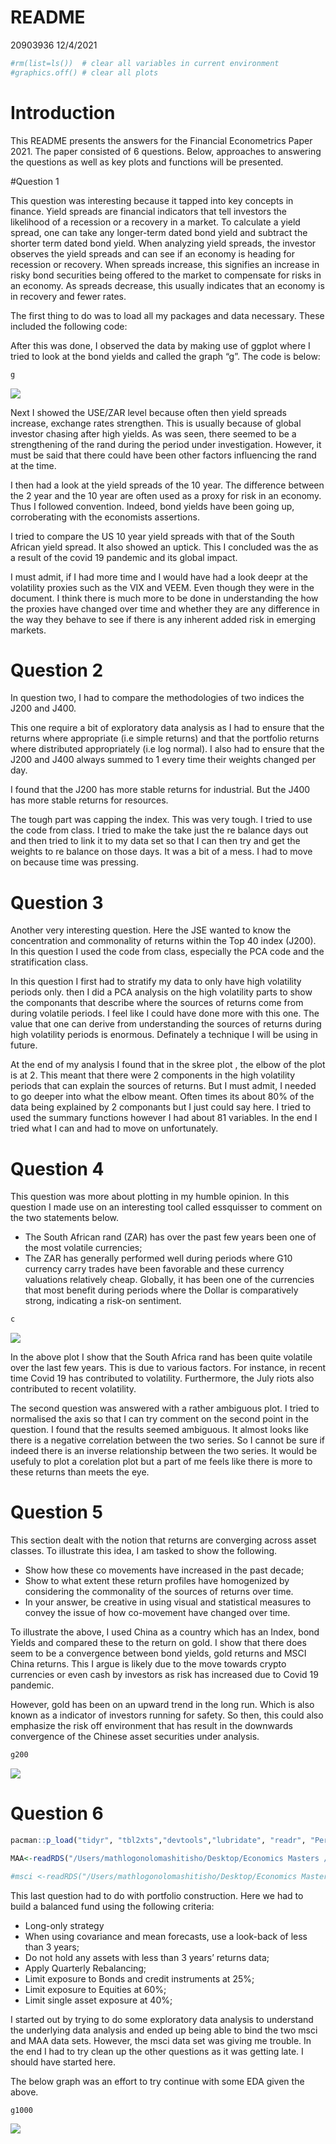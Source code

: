 README
================
20903936
12/4/2021

``` r
#rm(list=ls())  # clear all variables in current environment
#graphics.off() # clear all plots
```

# Introduction

This README presents the answers for the Financial Econometrics Paper
2021. The paper consisted of 6 questions. Below, approaches to answering
the questions as well as key plots and functions will be presented.

#Question 1

This question was interesting because it tapped into key concepts in
finance. Yield spreads are financial indicators that tell investors the
likelihood of a recession or a recovery in a market. To calculate a
yield spread, one can take any longer-term dated bond yield and subtract
the shorter term dated bond yield. When analyzing yield spreads, the
investor observes the yield spreads and can see if an economy is heading
for recession or recovery. When spreads increase, this signifies an
increase in risky bond securities being offered to the market to
compensate for risks in an economy. As spreads decrease, this usually
indicates that an economy is in recovery and fewer rates.

The first thing to do was to load all my packages and data necessary.
These included the following code:

After this was done, I observed the data by making use of ggplot where I
tried to look at the bond yields and called the graph “g”. The code is
below:

``` r
g
```

![](README_files/figure-gfm/unnamed-chunk-4-1.png)<!-- -->

Next I showed the USE/ZAR level because often then yield spreads
increase, exchange rates strengthen. This is usually because of global
investor chasing after high yields. As was seen, there seemed to be a
strengthening of the rand during the period under investigation.
However, it must be said that there could have been other factors
influencing the rand at the time.

I then had a look at the yield spreads of the 10 year. The difference
between the 2 year and the 10 year are often used as a proxy for risk in
an economy. Thus I followed convention. Indeed, bond yields have been
going up, corroberating with the economists assertions.

I tried to compare the US 10 year yield spreads with that of the South
African yield spread. It also showed an uptick. This I concluded was the
as a result of the covid 19 pandemic and its global impact.

I must admit, if I had more time and I would have had a look deepr at
the volatility proxies such as the VIX and VEEM. Even though they were
in the document. I think there is much more to be done in understanding
the how the proxies have changed over time and whether they are any
difference in the way they behave to see if there is any inherent added
risk in emerging markets.

# Question 2

In question two, I had to compare the methodologies of two indices the
J200 and J400.

This one require a bit of exploratory data analysis as I had to ensure
that the returns where appropriate (i.e simple returns) and that the
portfolio returns where distributed appropriately (i.e log normal). I
also had to ensure that the J200 and J400 always summed to 1 every time
their weights changed per day.

I found that the J200 has more stable returns for industrial. But the
J400 has more stable returns for resources.

The tough part was capping the index. This was very tough. I tried to
use the code from class. I tried to make the take just the re balance
days out and then tried to link it to my data set so that I can then try
and get the weights to re balance on those days. It was a bit of a mess.
I had to move on because time was pressing.

# Question 3

Another very interesting question. Here the JSE wanted to know the
concentration and commonality of returns within the Top 40 index (J200).
In this question I used the code from class, especially the PCA code and
the stratification class.

In this question I first had to stratify my data to only have high
volatility periods only. then I did a PCA analysis on the high
volatility parts to show the componants that describe where the sources
of returns come from during volatile periods. I feel like I could have
done more with this one. The value that one can derive from
understanding the sources of returns during high volatility periods is
enormous. Definately a technique I will be using in future.

At the end of my analysis I found that in the skree plot , the elbow of
the plot is at 2. This meant that there were 2 components in the high
volatility periods that can explain the sources of returns. But I must
admit, I needed to go deeper into what the elbow meant. Often times its
about 80% of the data being explained by 2 componants but I just could
say here. I tried to used the summary functions however I had about 81
variables. In the end I tried what I can and had to move on
unfortunately.

# Question 4

This question was more about plotting in my humble opinion. In this
question I made use on an interesting tool called essquisser to comment
on the two statements below.

-   The South African rand (ZAR) has over the past few years been one of
    the most volatile currencies;
-   The ZAR has generally performed well during periods where G10
    currency carry trades have been favorable and these currency
    valuations relatively cheap. Globally, it has been one of the
    currencies that most benefit during periods where the Dollar is
    comparatively strong, indicating a risk-on sentiment.

``` r
c
```

![](README_files/figure-gfm/unnamed-chunk-7-1.png)<!-- -->

In the above plot I show that the South Africa rand has been quite
volatile over the last few years. This is due to various factors. For
instance, in recent time Covid 19 has contributed to volatility.
Furthermore, the July riots also contributed to recent volatility.

The second question was answered with a rather ambiguous plot. I tried
to normalised the axis so that I can try comment on the second point in
the question. I found that the results seemed ambiguous. It almost looks
like there is a negative correlation between the two series. So I cannot
be sure if indeed there is an inverse relationship between the two
series. It would be usefuly to plot a corelation plot but a part of me
feels like there is more to these returns than meets the eye.

# Question 5

This section dealt with the notion that returns are converging across
asset classes. To illustrate this idea, I am tasked to show the
following.

-   Show how these co movements have increased in the past decade;
-   Show to what extent these return profiles have homogenized by
    considering the commonality of the sources of returns over time.
-   In your answer, be creative in using visual and statistical measures
    to convey the issue of how co-movement have changed over time.

To illustrate the above, I used China as a country which has an Index,
bond Yields and compared these to the return on gold. I show that there
does seem to be a convergence between bond yields, gold returns and MSCI
China returns. This I argue is likely due to the move towards crypto
currencies or even cash by investors as risk has increased due to Covid
19 pandemic.

However, gold has been on an upward trend in the long run. Which is also
known as a indicator of investors running for safety. So then, this
could also emphasize the risk off environment that has result in the
downwards convergence of the Chinese asset securities under analysis.

``` r
g200
```

![](README_files/figure-gfm/unnamed-chunk-10-1.png)<!-- -->

# Question 6

``` r
pacman::p_load("tidyr", "tbl2xts","devtools","lubridate", "readr", "PerformanceAnalytics", "ggplot2", "dplyr","tidyverse","xts","timeSeries","fPortfolio","quantmod")

MAA<-readRDS("/Users/mathlogonolomashitisho/Desktop/Economics Masters /Semester 2/Fin Metrics/Financial Econometrics Practical/data/MAA.rds", refhook = NULL) %>% select(date,Ticker,Price)

#msci <-readRDS("/Users/mathlogonolomashitisho/Desktop/Economics Masters /Semester 2/Fin Metrics/Financial Econometrics Practical/data/msci.rds", refhook = NULL)  %>% filter(Name %in% c("MSCI_ACWI", "MSCI_USA", "MSCI_RE", "MSCI_Jap"))
```

This last question had to do with portfolio construction. Here we had to
build a balanced fund using the following criteria:

-   Long-only strategy
-   When using covariance and mean forecasts, use a look-back of less
    than 3 years;
-   Do not hold any assets with less than 3 years’ returns data;
-   Apply Quarterly Rebalancing;
-   Limit exposure to Bonds and credit instruments at 25%;
-   Limit exposure to Equities at 60%;
-   Limit single asset exposure at 40%;

I started out by trying to do some exploratory data analysis to
understand the underlying data analysis and ended up being able to bind
the two msci and MAA data sets. However, the msci data set was giving me
trouble. In the end I had to try clean up the other questions as it was
getting late. I should have started here.

The below graph was an effort to try continue with some EDA given the
above.

``` r
g1000
```

![](README_files/figure-gfm/unnamed-chunk-13-1.png)<!-- -->
